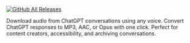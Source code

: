 [![GitHub All Releases](https://img.shields.io/github/downloads/exyezed/chatgpt-tts/total?style=for-the-badge)](https://github.com/exyezed/chatgpt-tts/releases)

Download audio from ChatGPT conversations using any voice. Convert ChatGPT responses to MP3, AAC, or Opus with one click. Perfect for content creators, accessibility, and archiving conversations.
